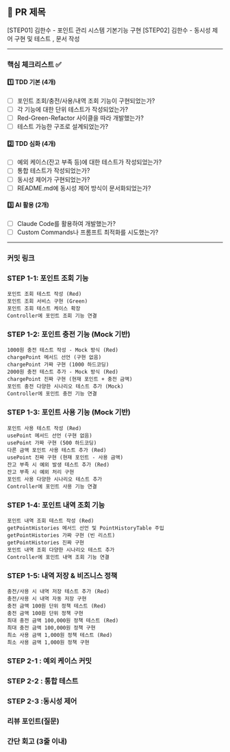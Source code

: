 ## :pushpin: PR 제목
[STEP01] 김한수 - 포인트 관리 시스템 기본기능 구현
[STEP02] 김한수 - 동시성 제어 구현 및 테스트 , 문서 작성

---

### **핵심 체크리스트** :white_check_mark:
#### :one: TDD 기본 (4개)
- [ ] 포인트 조회/충전/사용/내역 조회 기능이 구현되었는가?
- [ ] 각 기능에 대한 단위 테스트가 작성되었는가?
- [ ] Red-Green-Refactor 사이클을 따라 개발했는가?
- [ ] 테스트 가능한 구조로 설계되었는가?

#### :two: TDD 심화 (4개)
- [ ] 예외 케이스(잔고 부족 등)에 대한 테스트가 작성되었는가?
- [ ] 통합 테스트가 작성되었는가?
- [ ] 동시성 제어가 구현되었는가?
- [ ] README.md에 동시성 제어 방식이 문서화되었는가?

#### :three: AI 활용 (2개)
- [ ] Claude Code를 활용하여 개발했는가?
- [ ] Custom Commands나 프롬프트 최적화를 시도했는가?

---

### **커밋 링크**

### STEP 1-1: 포인트 조회 기능
```
포인트 조회 테스트 작성 (Red)
포인트 조회 서비스 구현 (Green)
포인트 조회 테스트 케이스 확장
Controller에 포인트 조회 기능 연결
```

### STEP 1-2: 포인트 충전 기능 (Mock 기반)
```
1000원 충전 테스트 작성 - Mock 방식 (Red)
chargePoint 메서드 선언 (구현 없음)
chargePoint 가짜 구현 (1000 하드코딩)
2000원 충전 테스트 추가 - Mock 방식 (Red)
chargePoint 진짜 구현 (현재 포인트 + 충전 금액)
포인트 충전 다양한 시나리오 테스트 추가 (Mock)
Controller에 포인트 충전 기능 연결
```


### STEP 1-3: 포인트 사용 기능 (Mock 기반)
```
포인트 사용 테스트 작성 (Red)
usePoint 메서드 선언 (구현 없음)
usePoint 가짜 구현 (500 하드코딩)
다른 금액 포인트 사용 테스트 추가 (Red)
usePoint 진짜 구현 (현재 포인트 - 사용 금액)
잔고 부족 시 예외 발생 테스트 추가 (Red)
잔고 부족 시 예외 처리 구현
포인트 사용 다양한 시나리오 테스트 추가
Controller에 포인트 사용 기능 연결
```

### STEP 1-4: 포인트 내역 조회 기능
```
포인트 내역 조회 테스트 작성 (Red)
getPointHistories 메서드 선언 및 PointHistoryTable 주입
getPointHistories 가짜 구현 (빈 리스트)
getPointHistories 진짜 구현
포인트 내역 조회 다양한 시나리오 테스트 추가
Controller에 포인트 내역 조회 기능 연결
```

### STEP 1-5: 내역 저장 & 비즈니스 정책
```
충전/사용 시 내역 저장 테스트 추가 (Red)
충전/사용 시 내역 자동 저장 구현
충전 금액 100원 단위 정책 테스트 (Red)
충전 금액 100원 단위 정책 구현
최대 충전 금액 100,000원 정책 테스트 (Red)
최대 충전 금액 100,000원 정책 구현
최소 사용 금액 1,000원 정책 테스트 (Red)
최소 사용 금액 1,000원 정책 구현
```

### STEP 2-1 : 예외 케이스 커밋

### STEP 2-2 : 통합 테스트

### STEP 2-3 :동시성 제어


### **리뷰 포인트(질문)**

### **간단 회고** (3줄 이내)
